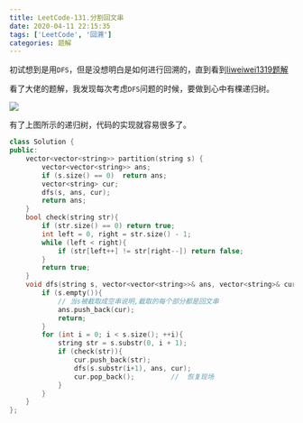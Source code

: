 ```yaml
---
title: LeetCode-131.分割回文串
date: 2020-04-11 22:15:35
tags: ['LeetCode', '回溯']
categories: 题解
---
```


初试想到是用`DFS`，但是没想明白是如何进行回溯的，直到看到[liweiwei1319题解](<https://leetcode-cn.com/problems/palindrome-partitioning/solution/hui-su-you-hua-jia-liao-dong-tai-gui-hua-by-liweiw/>)

<!--more-->

看了大佬的题解，我发现每次考虑`DFS`问题的时候，要做到心中有棵递归树。

![](https://wooyooyoo-photo.oss-cn-hangzhou.aliyuncs.com/blog/2020/04/Snipaste_2020-04-11_22-20-15.png)

有了上图所示的递归树，代码的实现就容易很多了。

```C++
class Solution {
public:
    vector<vector<string>> partition(string s) {
        vector<vector<string>> ans;
        if (s.size() == 0)  return ans;
        vector<string> cur;
        dfs(s, ans, cur);
        return ans;
    }
    bool check(string str){
        if (str.size() == 0) return true;
        int left = 0, right = str.size() - 1;
        while (left < right){
            if (str[left++] != str[right--]) return false;
        }
        return true;
    }
    void dfs(string s, vector<vector<string>>& ans, vector<string>& cur){
        if (s.empty()){
            // 当s被截取成空串说明,截取的每个部分都是回文串
            ans.push_back(cur);
            return;
        }
        for (int i = 0; i < s.size(); ++i){
            string str = s.substr(0, i + 1);
            if (check(str)){
                cur.push_back(str);
                dfs(s.substr(i+1), ans, cur);
                cur.pop_back();         //  恢复现场
            }
        }
    }
};
```

